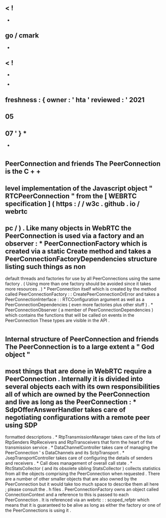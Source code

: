 <
!
-
-
go
/
cmark
-
-
>
<
!
-
-
*
freshness
:
{
owner
:
'
hta
'
reviewed
:
'
2021
-
05
-
07
'
}
*
-
-
>
#
PeerConnection
and
friends
The
PeerConnection
is
the
C
+
+
-
level
implementation
of
the
Javascript
object
"
RTCPeerConnection
"
from
the
[
WEBRTC
specification
]
(
https
:
/
/
w3c
.
github
.
io
/
webrtc
-
pc
/
)
.
Like
many
objects
in
WebRTC
the
PeerConnection
is
used
via
a
factory
and
an
observer
:
*
PeerConnectionFactory
which
is
created
via
a
static
Create
method
and
takes
a
PeerConnectionFactoryDependencies
structure
listing
such
things
as
non
-
default
threads
and
factories
for
use
by
all
PeerConnections
using
the
same
factory
.
(
Using
more
than
one
factory
should
be
avoided
since
it
takes
more
resources
.
)
*
PeerConnection
itself
which
is
created
by
the
method
called
PeerConnectionFactory
:
:
CreatePeerConnectionOrError
and
takes
a
PeerConnectionInterface
:
:
RTCConfiguration
argument
as
well
as
a
PeerConnectionDependencies
(
even
more
factories
plus
other
stuff
)
.
*
PeerConnectionObserver
(
a
member
of
PeerConnectionDependencies
)
which
contains
the
functions
that
will
be
called
on
events
in
the
PeerConnection
These
types
are
visible
in
the
API
.
#
#
Internal
structure
of
PeerConnection
and
friends
The
PeerConnection
is
to
a
large
extent
a
"
God
object
"
-
most
things
that
are
done
in
WebRTC
require
a
PeerConnection
.
Internally
it
is
divided
into
several
objects
each
with
its
own
responsibilities
all
of
which
are
owned
by
the
PeerConnection
and
live
as
long
as
the
PeerConnection
:
*
SdpOfferAnswerHandler
takes
care
of
negotiating
configurations
with
a
remote
peer
using
SDP
-
formatted
descriptions
.
*
RtpTransmissionManager
takes
care
of
the
lists
of
RtpSenders
RtpReceivers
and
RtpTransceivers
that
form
the
heart
of
the
transmission
service
.
*
DataChannelController
takes
care
of
managing
the
PeerConnection
'
s
DataChannels
and
its
SctpTransport
.
*
JsepTransportController
takes
care
of
configuring
the
details
of
senders
and
receivers
.
*
Call
does
management
of
overall
call
state
.
*
RtcStatsCollector
(
and
its
obsolete
sibling
StatsCollector
)
collects
statistics
from
all
the
objects
comprising
the
PeerConnection
when
requested
.
There
are
a
number
of
other
smaller
objects
that
are
also
owned
by
the
PeerConnection
but
it
would
take
too
much
space
to
describe
them
all
here
;
please
consult
the
.
h
files
.
PeerConnectionFactory
owns
an
object
called
ConnectionContext
and
a
reference
to
this
is
passed
to
each
PeerConnection
.
It
is
referenced
via
an
webrtc
:
:
scoped_refptr
which
means
that
it
is
guaranteed
to
be
alive
as
long
as
either
the
factory
or
one
of
the
PeerConnections
is
using
it
.
